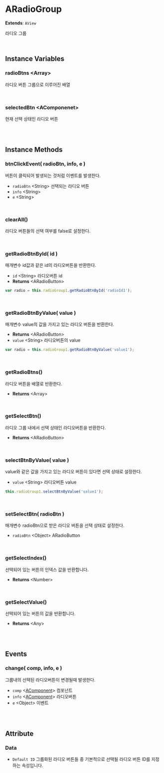 # ARadioGroup
**Extends**: `AView`

라디오 그룹

<br/>

## Instance Variables

### radioBtns \<Array>

라디오 버튼 그룹으로 이루어진 배열


<br/>

### selectedBtn \<AComponenet>

현재 선택 상태인 라디오 버튼

<br/>
<br/>

## Instance Methods

### btnClickEvent( radioBtn, info, e )

버튼이 클릭되어 발생되는 것처럼 이벤트를 발생한다.

- `radioBtn` \<String> 선택되는 라디오 버튼
- `info` \<String>
- `e` \<String>

<br/>

### clearAll()

라디오 버튼들의 선택 여부를 false로 설정한다.

<br/>

### getRadioBtnById( id )

매개변수 id값과 같은 id의 라디오버튼을 반환한다.

- `id` \<String> 라디오버튼 id
- **Returns** \<ARadioButton>

```js
var radio = this.radioGroup1.getRadioBtnById('radioId1');
```

<br/>

### getRadioBtnByValue( value )

매개변수 value의 값을 가지고 있는 라디오 버튼을 반환한다.

- **Returns** \<ARadioButton>
- `value` \<String> 라디오버튼의 value

```js
var radio = this.radioGroup1.getRadioBtnByValue('value1');
```

<br/>

### getRadioBtns()

라디오 버튼을 배열로 반환한다.

- **Returns** \<Array>

<br/>

### getSelectBtn()

라디오 그룹 내에서 선택 상태인 라디오버튼을 반환한다.

- **Returns** \<ARadioButton>

<br/>

### selectBtnByValue( value )

value와 같은 값을 가지고 있는 라디오 버튼이 있다면 선택 상태로 설정한다.

- `value` \<String> 라디오버튼 value

```js
this.radioGroup1.selectBtnByValue('value1');
```

<br/>

### setSelectBtn( radioBtn )

매개변수 radioBtn으로 받은 라디오 버튼을 선택 상태로 설정한다.

- `radioBtn` \<Object> ARadioButton

<br/>

### getSelectIndex()

선택되어 있는 버튼의 인덱스 값을 반환합니다.

- **Returns** \<Number>

<br/>

### getSelectValue()

선택되어 있는 버튼의 값을 반환합니다.

- **Returns** \<Any>

<br/>
<br/>

## Events

### change( comp, info, e )

그룹내의 선택된 라디오버튼이 변경될때 발생한다.

- `comp` \<[AComponent](AComponent.html#AComponent)> 컴포넌트
- `info` \<[AComponent](AComponent.html#AComponent)> 라디오버튼
- `e` \<Object> 이벤트

<br/>
<br/>

## Attribute

### Data  

- `Default ID`  그룹화된 라디오 버튼들 중 기본적으로 선택될 라디오 버튼 ID를 지정하는 속성입니다.  

<br/>
